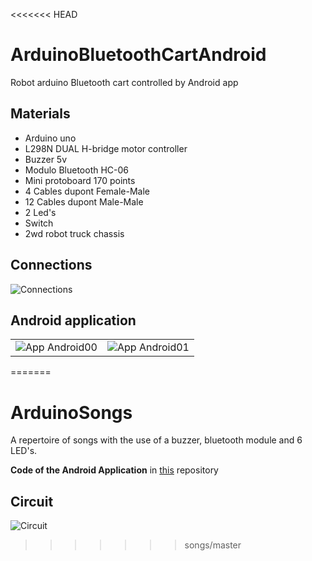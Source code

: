 <<<<<<< HEAD
# ArduinoBluetoothCartAndroid
Robot arduino Bluetooth cart controlled by Android app
## Materials
- Arduino uno
- L298N DUAL H-bridge motor controller
- Buzzer 5v
- Modulo Bluetooth HC-06
- Mini protoboard 170 points
- 4 Cables dupont Female-Male
- 12 Cables dupont Male-Male   
- 2 Led's
- Switch
- 2wd robot truck chassis
## Connections
![Connections](https://github.com/IramML/ArduinoBluetoothCartAndroid/blob/master/Images/Circuit.png)
## Android application
|   |   |
|---|---|
|![App Android00](https://github.com/IramML/ArduinoBluetoothCartAndroid/blob/master/Images/Screenshot00.png)|![App Android01](https://github.com/IramML/ArduinoBluetoothCartAndroid/blob/master/Images/Screenshot01.png)|
=======
# ArduinoSongs

A repertoire of songs with the use of a buzzer, bluetooth module and 6 LED's.

**Code of the Android Application** in [this](https://github.com/IramML/AndroidExamples/tree/master/Java/Bluetooth) repository

## Circuit
![Circuit](https://github.com/IramML/ArduinoSongs/blob/master/Circuit/Circuit.png)
>>>>>>> songs/master
